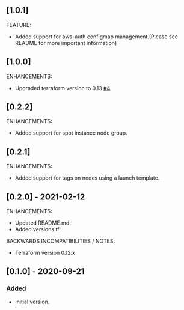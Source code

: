 ## [1.0.1]
FEATURE:
* Added support for aws-auth configmap management.(Please see README for more important information)

## [1.0.0]
ENHANCEMENTS:
* Upgraded terraform version to 0.13  [#4](https://git.zoi.de/generic/tf-modules/tf-mod-aws-eks/-/issues/4)


## [0.2.2]
ENHANCEMENTS:
* Added support for spot instance node group.

## [0.2.1]
ENHANCEMENTS:
* Added support for tags on nodes using a launch template.

## [0.2.0] - 2021-02-12

ENHANCEMENTS:
* Updated README.md
* Added versions.tf

BACKWARDS INCOMPATIBILITIES / NOTES:
* Terraform version 0.12.x

## [0.1.0] - 2020-09-21

### Added

- Initial version.

